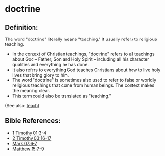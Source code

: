 # doctrine #

## Definition: ##

The word "doctrine" literally means "teaching." It usually refers to religious teaching.

* In the context of Christian teachings, "doctrine" refers to all teachings about God – Father, Son and Holy Spirit – including all his character qualities and everything he has done.
* It also refers to everything God teaches Christians about how to live holy lives that bring glory to him.
* The word "doctrine" is sometimes also used to refer to false or worldly religious teachings that come from human beings. The context makes the meaning clear.
* This term could also be translated as "teaching."

(See also: [teach](../other/teach.md))

## Bible References: ##

* [1 Timothy 01:3-4](en/tn/1ti/help/01/03)
* [2 Timothy 03:16-17](en/tn/2ti/help/03/16)
* [Mark 07:6-7](en/tn/mrk/help/07/06)
* [Matthew 15:7-9](en/tn/mat/help/15/07)